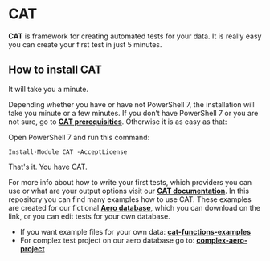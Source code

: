 # CAT
**CAT** is framework for creating automated tests for your data. It is really easy you can create your first test in just 5 minutes. 

## How to install CAT
It will take you a minute.

Depending whether you have or have not PowerShell 7, the installation will take you minute or a few minutes. If you don’t have PowerShell 7 or you are not sure, go to [**CAT prerequisities**](https://docs.justcat.it/docs/help/installation/prerequisites/). Otherwise it is as easy as that:

Open PowerShell 7 and run this command:

`Install-Module CAT -AcceptLicense`

That's it. You have CAT.

For more info about how to write your first tests, which providers you can use or what are your output options visit our [**CAT documentation**](https://docs.justcat.it/). In this repository you can find many examples how to use CAT. These examples are created for our fictional [**Aero database**](https://github.com/datasmartly/aero), which you can download on the link, or you can edit tests for your own database. 

* If you want example files for your own data: [**cat-functions-examples**](cat-functions-examples)
* For complex test project on our aero database go to: [**complex-aero-project**](complex-aero-project)
